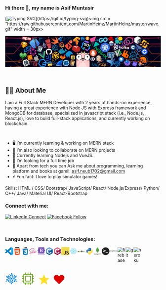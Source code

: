 ### Hi there 👋, my name is Asif Muntasir
[![Typing SVG](https://readme-typing-svg.herokuapp.com?font=Architects+Daughter&color=0BE881&lines=Hey+there!+Its+me+Asif+Muntasir.;I'm+learning+Full+Stack+Development...;I+also+a+CRAZY+JavaScript+fan...;Stay+with+me!)](https://git.io/typing-svg)<img src = "https://raw.githubusercontent.com/MartinHeinz/MartinHeinz/master/wave.gif" width = 30px>

![](https://raw.githubusercontent.com/asifmuntasir/asifmuntasir/master/header_.png)

<br>

## :man_student: About Me

<div>
  
  <p>
  I am a Full Stack MERN Developer with 2 years of hands-on experience, having a great experience with Node JS with Express framework and MongoDB for database, specialized in javascript stack (i.e., Node.js, React.js), love to build full-stack applications, and currently working on blockchain. 
  </p>

  <br>

<ul>
  <li>🖥️ I’m currently learning & working on MERN stack</li>
  <li>👯 I’m also looking to collaborate on MERN projects</li>
  <li>🌱 Currently learning Nodejs and VueJS.</li>
  <li>🤔 I’m looking for a full time job</li>
  <li>💬 Apart from tech you can Ask me about programming, learning platform and books at gamil: <a href="mailto:asif.neub1702@gmail.com">asif.neub1702@gmail.com</a> </li>
  <!-- <li>📫 Reach me through Linkedin: <a href="asif.neub1702@gmail.com">asif.neub1702@gmail.com</a></li> -->
  <li>⚡ Fun fact: I love to play simulator games!</li>
</ul>  

</div> 


Skills: HTML / CSS/ Bootstrap/ JavaScript/ React/ Node.js/Express/ Python/ C++/ Java/ Material UI/ React-Bootstrap

<!-- - 🔭 I’m currently working on this page. 
- 🌱 I’m currently learning React/Node.js/MongoDB.
- 💬 Ask me about anything about programming and coding. 
- ⚡ Fun fact: I go to bed after programming and wake up before it!!! 
- 👀 I’m currently seeking for Jr. Full Stack Web Development job! -->

### Connect with me:

[![LinkedIn Connect](https://img.shields.io/badge/%20-Connect-black?color=14171A&labelColor=212121&logo=linkedin&logoColor=ffffff)](https://www.linkedin.com/in/asif-muntasir-shuaib-1749b9137/) 
[![Facebook Follow](https://img.shields.io/badge/%20-Follow-black?color=14171A&labelColor=1976d2&logo=facebook&logoColor=ffffff)](https://www.facebook.com/muntasir.asif.79/) 


<br /> 


### Languages, Tools and Technologies:

<a href='#'><img align="left" alt="Visual Studio Code" width="26px" margin-bottom="25px" src="https://raw.githubusercontent.com/github/explore/80688e429a7d4ef2fca1e82350fe8e3517d3494d/topics/visual-studio-code/visual-studio-code.png" /><img align="left" alt="HTML5" width="26px" src="https://raw.githubusercontent.com/github/explore/80688e429a7d4ef2fca1e82350fe8e3517d3494d/topics/html/html.png" /><img align="left" alt="CSS3" width="26px" src="https://raw.githubusercontent.com/github/explore/80688e429a7d4ef2fca1e82350fe8e3517d3494d/topics/css/css.png" /><img align="left" alt="Sass" width="26px" src="https://raw.githubusercontent.com/github/explore/80688e429a7d4ef2fca1e82350fe8e3517d3494d/topics/sass/sass.png" /><img align="left" src="https://raw.githubusercontent.com/devicons/devicon/master/icons/bootstrap/bootstrap-plain-wordmark.svg" alt="bootstrap" width="26px"/><img align="left" src="https://raw.githubusercontent.com/devicons/devicon/master/icons/c/c-original.svg" alt="c" width="26px"/><img align="left" src="https://raw.githubusercontent.com/devicons/devicon/master/icons/cplusplus/cplusplus-original.svg" alt="cplusplus" width="26px"/><img align="left" alt="JavaScript" width="26px" src="https://raw.githubusercontent.com/github/explore/80688e429a7d4ef2fca1e82350fe8e3517d3494d/topics/javascript/javascript.png" /><img align="left" alt="React" width="26px" src="https://raw.githubusercontent.com/github/explore/80688e429a7d4ef2fca1e82350fe8e3517d3494d/topics/react/react.png" /><img align="left" src="https://raw.githubusercontent.com/devicons/devicon/master/icons/nodejs/nodejs-original-wordmark.svg" alt="nodejs" width="26px"/><img align="left" src="https://raw.githubusercontent.com/devicons/devicon/master/icons/python/python-original.svg" alt="python" width="26px" /><img align="left" src="https://raw.githubusercontent.com/devicons/devicon/master/icons/mongodb/mongodb-original-wordmark.svg" alt="mongodb" width="26px"/><img align="left" alt="HTML5" width="26px" src="https://raw.githubusercontent.com/github/explore/80688e429a7d4ef2fca1e82350fe8e3517d3494d/topics/terminal/terminal.png" />
<img align="left" src="https://raw.githubusercontent.com/devicons/devicon/master/icons/express/express-original-wordmark.svg" alt="express" width="26px"/><img align="left" src="https://www.vectorlogo.zone/logos/firebase/firebase-icon.svg" alt="firebase" width="26px"/><img align="left" src="https://www.vectorlogo.zone/logos/git-scm/git-scm-icon.svg" alt="git" width="26px"/><img align="left" src="https://www.vectorlogo.zone/logos/heroku/heroku-icon.svg" alt="heroku" width="26px"/></a>

<br />
<br />
<br />
<br />


<a href='https://archiveprogram.github.com/'><img src='https://raw.githubusercontent.com/acervenky/animated-github-badges/master/assets/acbadge.gif' width='40' height='40'></a> <a href='https://docs.github.com/en/developers'><img src='https://raw.githubusercontent.com/acervenky/animated-github-badges/master/assets/devbadge.gif' width='40' height='40'></a> <a href='https://stars.github.com/'><img src='https://raw.githubusercontent.com/acervenky/animated-github-badges/master/assets/starbadge.gif' width='35' height='35'></a> <a href='https://docs.github.com/en/github/supporting-the-open-source-community-with-github-sponsors'><img src='https://raw.githubusercontent.com/acervenky/animated-github-badges/master/assets/sponsorbadge.gif' width='35' height='35'></a> 
 

